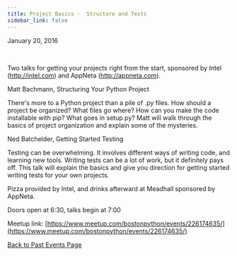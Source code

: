 ```yaml
---
title: Project Basics -  Structure and Tests
sidebar_link: false
---
```


January 20, 2016


   

Two talks for getting your projects right from the start, sponsored by Intel (http://intel.com) and AppNeta (http://appneta.com).

Matt Bachmann, Structuring Your Python Project

There's more to a Python project than a pile of .py files. How should a project be organized? What files go where? How can you make the code installable with pip? What goes in setup.py? Matt will walk through the basics of project organization and explain some of the mysteries.

Ned Batchelder, Getting Started Testing

Testing can be overwhelming. It involves different ways of writing code, and learning new tools. Writing tests can be a lot of work, but it definitely pays off. This talk will explain the basics and give you direction for getting started writing tests for your own projects.

Pizza provided by Intel, and drinks afterward at Meadhall sponsored by AppNeta.

Doors open at 6:30, talks begin at 7:00


Meetup link: [https://www.meetup.com/bostonpython/events/226174635/](https://www.meetup.com/bostonpython/events/226174635/)

[Back to Past Events Page](index.md)